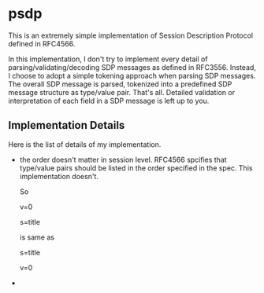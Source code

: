 # psdp
This is an extremely simple implementation of Session Description Protocol defined in RFC4566.


In this implementation, I don't try to implement every detail of parsing/validating/decoding SDP messages as defined in RFC3556.
Instead, I choose to adopt a simple tokening approach when parsing SDP messages. The overall SDP message is parsed, tokenized into a predefined SDP message structure as type/value pair. That's all. Detailed validation or interpretation of each field in a SDP message is left up to you.

## Implementation Details
Here is the list of details of my implementation.

  * the order doesn't matter in session level.
    RFC4566 spcifies that type/value pairs should be listed in the order specified in the spec.
    This implementation doesn't.

    So

    v=0
      
    s=title

    is same as

    s=title
      
    v=0

  * 
